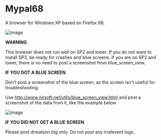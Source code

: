 # Mypal68

A browser for Windows XP based on Firefox 68.

![image](https://user-images.githubusercontent.com/19492771/152347482-f51058cd-2967-4bc5-80fd-5d269c328774.png)


**WARNING**

This browser does not run well on SP2 and lower. If you do not want to install SP3, be ready for crashes and blue screens.
If you are on SP2 and lower, there is no need to post a screenshot from blue_screen_view.

**IF YOU GOT A BLUE SCREEN**

Don't post a screenshot of the blue screen, as the screen isn't useful for troubleshooting.

Use http://www.nirsoft.net/utils/blue_screen_view.html and post a screenshot of the data from it, like the example below
                                                                                        
![image](https://user-images.githubusercontent.com/19492771/162557875-7e17c6b9-d84a-4927-90e6-b46e5bbb44f1.png)

**IF YOU DID NOT GET A BLUE SCREEN**

Please post drwatson.log only. Do not post any irrelevent logs.
